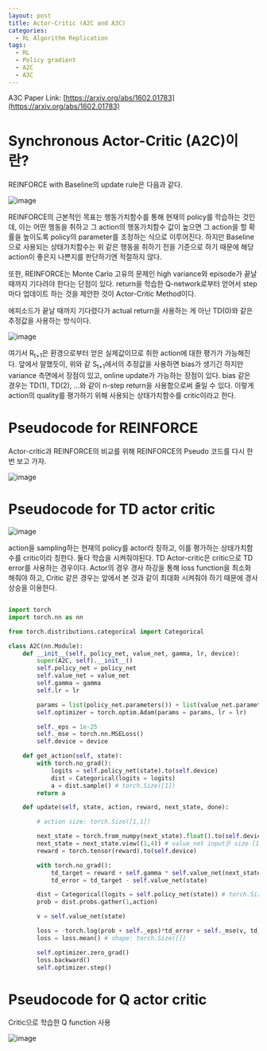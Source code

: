 ```yaml
---
layout: post
title: Actor-Critic (A2C and A3C)
categories:
  - RL Algorithm Replication
tags:
  - RL
  - Policy gradient
  - A2C
  - A3C
---
```


A3C Paper Link: [https://arxiv.org/abs/1602.01783](https://arxiv.org/abs/1602.01783)

# Synchronous Actor-Critic (A2C)이란?

REINFORCE with Baseline의 update rule은 다음과 같다.

![image](https://user-images.githubusercontent.com/45442859/128862419-41a25faa-8079-4d46-8621-35465e3a4303.png)

REINFORCE의 근본적인 목표는 행동가치함수를 통해 현재의 policy를 학습하는 것인데, 이는 어떤 행동을 취하고 그 action의 행동가치함수 값이 높으면
그 action을 할 확률을 높이도록 policy의 parameter를 조정하는 식으로 이루어진다. 하지만 Baseline으로 사용되는 상태가치함수는 위 같은 행동을 취하기 전을 기준으로 하기 때문에
해당 action이 좋은지 나쁜지를 판단하기엔 적절하지 않다.

또한, REINFORCE는 Monte Carlo 고유의 문제인 high variance와 episode가 끝날 때까지 기다려야 한다는 단점이 있다. return을 학습한 Q-network로부터 얻어서 step마다 업데이트 하는 것을 제안한 것이
Actor-Critic Method이다.

에피소드가 끝날 때까지 기다렸다가 actual return을 사용하는 게 아닌 TD(0)와 같은 추정값을 사용하는 방식이다. 

![image](https://user-images.githubusercontent.com/45442859/128868704-ad371a00-4c05-451f-9cf1-9272b5031389.png)

여기서 R<sub>t+1</sub>은 환경으로부터 얻은 실제값이므로 취한 action에 대한 평가가 가능해진다.
앞에서 말했듯이, 위와 같 S<sub>t+1</sub>에서의 추정값을 사용하면 bias가 생기긴 하지만 variance 측면에서 장점이 있고, online update가 가능하는 장점이 있다.
bias 같은 경우는 TD(1), TD(2), ...와 같이 n-step return을 사용함으로써 줄일 수 있다. 
이렇게 action의 quality를 평가하기 위해 사용되는 상태가치함수를 critic이라고 한다.

# Pseudocode for REINFORCE

Actor-critic과 REINFORCE의 비교를 위해 REINFORCE의 Pseudo 코드를 다시 한 번 보고 가자.

![image](https://user-images.githubusercontent.com/45442859/128873153-4859a50c-94e3-4d59-9d07-c7a0df078159.png)

# Pseudocode for TD actor critic

![image](https://user-images.githubusercontent.com/45442859/128870090-a57ee7ad-9a46-41b2-94a0-92b7cee43380.png)

action을 sampling하는 현재의 policy를 actor라 칭하고, 이를 평가하는 상태가치함수를 critic이라 칭한다. 
둘다 학습을 시켜줘야된다. TD Actor-critic은 critic으로 TD error를 사용하는 경우이다.
Actor의 경우 경사 하강을 통해 loss function을 최소화 해줘야 하고, Critic 같은 경우는 앞에서 본 것과 같이 최대화 시켜줘야 하기 때문에 경사 상승을 이용한다.

```python

import torch
import torch.nn as nn

from torch.distributions.categorical import Categorical

class A2C(nn.Module):
    def __init__(self, policy_net, value_net, gamma, lr, device):
        super(A2C, self).__init__()
        self.policy_net = policy_net
        self.value_net = value_net
        self.gamma = gamma
        self.lr = lr

        params = list(policy_net.parameters()) + list(value_net.parameters())
        self.optimizer = torch.optim.Adam(params = params, lr = lr)

        self._eps = 1e-25
        self._mse = torch.nn.MSELoss()
        self.device = device

    def get_action(self, state):
        with torch.no_grad():
            logits = self.policy_net(state).to(self.device)
            dist = Categorical(logits = logits)
            a = dist.sample() # torch.Size([1])
        return a

    def update(self, state, action, reward, next_state, done):

        # action size: torch.Size([1,1])

        next_state = torch.from_numpy(next_state).float().to(self.device)
        next_state = next_state.view((1,4)) # value_net input은 size [1,4]여야 함.
        reward = torch.tensor(reward).to(self.device)

        with torch.no_grad():
            td_target = reward + self.gamma * self.value_net(next_state) * (1-done)
            td_error = td_target - self.value_net(state)

        dist = Categorical(logits = self.policy_net(state)) # torch.Size([1,2])
        prob = dist.probs.gather(1,action)

        v = self.value_net(state)

        loss = -torch.log(prob + self._eps)*td_error + self._mse(v, td_target*td_error  # policy loss + value loss / shape: torch.Size([1,1])
        loss = loss.mean() # shape: torch.Size([])

        self.optimizer.zero_grad()
        loss.backward()
        self.optimizer.step()

```

# Pseudocode for Q actor critic

Critic으로 학습한 Q function 사용

![image](https://user-images.githubusercontent.com/45442859/128870844-0e8ce83f-1a74-4ddf-9a2d-964d5c8eea80.png)
